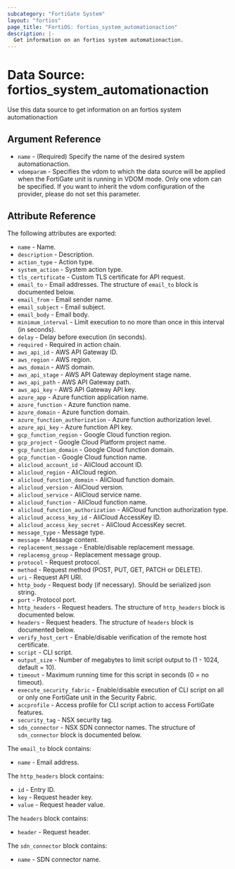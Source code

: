 ```yaml
---
subcategory: "FortiGate System"
layout: "fortios"
page_title: "FortiOS: fortios_system_automationaction"
description: |-
  Get information on an fortios system automationaction.
---
```


# Data Source: fortios_system_automationaction
Use this data source to get information on an fortios system automationaction

## Argument Reference

* `name` - (Required) Specify the name of the desired system automationaction.
* `vdomparam` - Specifies the vdom to which the data source will be applied when the FortiGate unit is running in VDOM mode. Only one vdom can be specified. If you want to inherit the vdom configuration of the provider, please do not set this parameter.


## Attribute Reference

The following attributes are exported:

* `name` - Name.
* `description` - Description.
* `action_type` - Action type.
* `system_action` - System action type.
* `tls_certificate` - Custom TLS certificate for API request.
* `email_to` - Email addresses. The structure of `email_to` block is documented below.
* `email_from` - Email sender name.
* `email_subject` - Email subject.
* `email_body` - Email body.
* `minimum_interval` - Limit execution to no more than once in this interval (in seconds).
* `delay` - Delay before execution (in seconds).
* `required` - Required in action chain.
* `aws_api_id` - AWS API Gateway ID.
* `aws_region` - AWS region.
* `aws_domain` - AWS domain.
* `aws_api_stage` - AWS API Gateway deployment stage name.
* `aws_api_path` - AWS API Gateway path.
* `aws_api_key` - AWS API Gateway API key.
* `azure_app` - Azure function application name.
* `azure_function` - Azure function name.
* `azure_domain` - Azure function domain.
* `azure_function_authorization` - Azure function authorization level.
* `azure_api_key` - Azure function API key.
* `gcp_function_region` - Google Cloud function region.
* `gcp_project` - Google Cloud Platform project name.
* `gcp_function_domain` - Google Cloud function domain.
* `gcp_function` - Google Cloud function name.
* `alicloud_account_id` - AliCloud account ID.
* `alicloud_region` - AliCloud region.
* `alicloud_function_domain` - AliCloud function domain.
* `alicloud_version` - AliCloud version.
* `alicloud_service` - AliCloud service name.
* `alicloud_function` - AliCloud function name.
* `alicloud_function_authorization` - AliCloud function authorization type.
* `alicloud_access_key_id` - AliCloud AccessKey ID.
* `alicloud_access_key_secret` - AliCloud AccessKey secret.
* `message_type` - Message type.
* `message` - Message content.
* `replacement_message` - Enable/disable replacement message.
* `replacemsg_group` - Replacement message group.
* `protocol` - Request protocol.
* `method` - Request method (POST, PUT, GET, PATCH or DELETE).
* `uri` - Request API URI.
* `http_body` - Request body (if necessary). Should be serialized json string.
* `port` - Protocol port.
* `http_headers` - Request headers. The structure of `http_headers` block is documented below.
* `headers` - Request headers. The structure of `headers` block is documented below.
* `verify_host_cert` - Enable/disable verification of the remote host certificate.
* `script` - CLI script.
* `output_size` - Number of megabytes to limit script output to (1 - 1024, default = 10).
* `timeout` - Maximum running time for this script in seconds (0 = no timeout).
* `execute_security_fabric` - Enable/disable execution of CLI script on all or only one FortiGate unit in the Security Fabric.
* `accprofile` - Access profile for CLI script action to access FortiGate features.
* `security_tag` - NSX security tag.
* `sdn_connector` - NSX SDN connector names. The structure of `sdn_connector` block is documented below.

The `email_to` block contains:

* `name` - Email address.

The `http_headers` block contains:

* `id` - Entry ID.
* `key` - Request header key.
* `value` - Request header value.

The `headers` block contains:

* `header` - Request header.

The `sdn_connector` block contains:

* `name` - SDN connector name.

